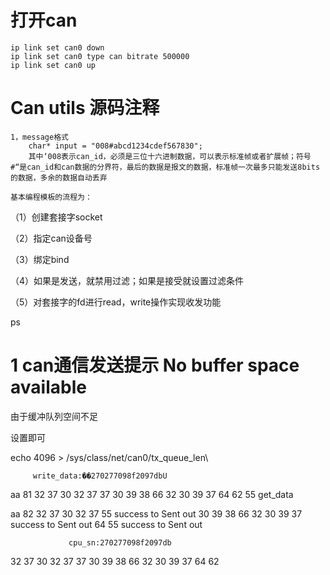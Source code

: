 # 打开can
    ip link set can0 down
    ip link set can0 type can bitrate 500000
    ip link set can0 up

# Can utils 源码注释
    1，message格式
        char* input = "008#abcd1234cdef567830";
        其中‘008表示can_id，必须是三位十六进制数据，可以表示标准帧或者扩展帧；符号#“是can_id和can数据的分界符，最后的数据是报文的数据，标准帧一次最多只能发送8bits的数据，多余的数据自动丢弃

    基本编程模板的流程为：

（1）创建套接字socket

（2）指定can设备号

（3）绑定bind

（4）如果是发送，就禁用过滤；如果是接受就设置过滤条件

（5）对套接字的fd进行read，write操作实现收发功能


ps


# 1 can通信发送提示 No buffer space available

由于缓冲队列空间不足 

 

设置即可

 

echo  4096 > /sys/class/net/can0/tx_queue_len\


         write_data:��270277098f2097dbU
aa 81 32 37 30 32 37 37 30 39 38 66 32 30 39 37 64 62 55 get_data

aa 82 32 37 30 32 37 55 success to Sent out
30 39 38 66 32 30 39 37 success to Sent out
64 55 success to Sent out



                 cpu_sn:270277098f2097db
32 37 30 32 37 37 30 39 38 66 32 30 39 37 64 62